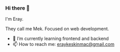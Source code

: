 ### Hi there 👋

I'm Eray. 

They call me Mek.
Focused on web development.

- 🌱 I’m currently learning frontend and backend
- 📫 How to reach me: [eraykeskinmac@gmail.com](mailto:eraykeskinmac@gmail.com)

<!--
**eraykeskinmac/eraykeskinmac** is a ✨ _special_ ✨ repository because its `README.md` (this file) appears on your GitHub profile.

Here are some ideas to get you started:

- 🔭 I’m currently working on ...
- 🌱 I’m currently learning ...
- 👯 I’m looking to collaborate on ...
- 🤔 I’m looking for help with ...
- 💬 Ask me about ...
- 📫 How to reach me: ...
- 😄 Pronouns: ...
- ⚡ Fun fact: ...
-->
